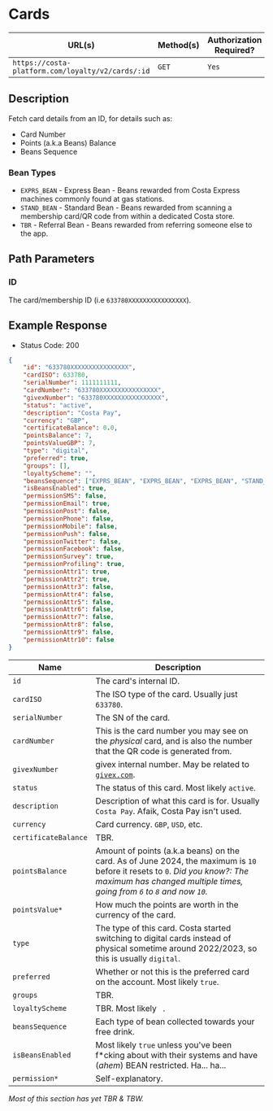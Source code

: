 # Cards
| URL(s) | Method(s) | Authorization Required? |
| ------ | --------- | ----------------------- |
| `https://costa-platform.com/loyalty/v2/cards/:id` | `GET` | `Yes` |


## Description
Fetch card details from an ID, for details such as:
- Card Number
- Points (a.k.a Beans) Balance
- Beans Sequence
### Bean Types
- `EXPRS_BEAN` - Express Bean - Beans rewarded from Costa Express machines commonly found at gas stations.
- `STAND_BEAN` - Standard Bean - Beans rewarded from scanning a membership card/QR code from within a dedicated Costa store.
- `TBR` - Referral Bean - Beans rewarded from referring someone else to the app.

## Path Parameters
### ID
The card/membership ID (i.e `633780XXXXXXXXXXXXXXXX`).

## Example Response
- Status Code: 200
```json
{
	"id": "633780XXXXXXXXXXXXXXXX",
	"cardISO": 633780,
	"serialNumber": 1111111111,
	"cardNumber": "633780XXXXXXXXXXXXXXXX",
	"givexNumber": "633780XXXXXXXXXXXXXXXX",
	"status": "active",
	"description": "Costa Pay",
	"currency": "GBP",
	"certificateBalance": 0.0,
	"pointsBalance": 7,
	"pointsValueGBP": 7,
	"type": "digital",
	"preferred": true,
	"groups": [],
	"loyaltyScheme": "",
	"beansSequence": ["EXPRS_BEAN", "EXPRS_BEAN", "EXPRS_BEAN", "STAND_BEAN", "STAND_BEAN", "STAND_BEAN", "STAND_BEAN"],
	"isBeansEnabled": true,
	"permissionSMS": false,
	"permissionEmail": true,
	"permissionPost": false,
	"permissionPhone": false,
	"permissionMobile": false,
	"permissionPush": false,
	"permissionTwitter": false,
	"permissionFacebook": false,
	"permissionSurvey": true,
	"permissionProfiling": true,
	"permissionAttr1": true,
	"permissionAttr2": true,
	"permissionAttr3": false,
	"permissionAttr4": false,
	"permissionAttr5": false,
	"permissionAttr6": false,
	"permissionAttr7": false,
	"permissionAttr8": false,
	"permissionAttr9": false,
	"permissionAttr10": false
}
```

| Name | Description |
| ---- | ----------- |
| `id` | The card's internal ID. |
| `cardISO` | The ISO type of the card. Usually just `633780`. |
| `serialNumber` | The SN of the card. |
| `cardNumber` | This is the card number you may see on the *physical* card, and is also the number that the QR code is generated from. |
| `givexNumber` | givex internal number. May be related to [`givex.com`](https://web.givex.com/). |
| `status` | The status of this card. Most likely `active`. |
| `description` | Description of what this card is for. Usually `Costa Pay`. Afaik, Costa Pay isn't used. |
| `currency` | Card currency. `GBP`, `USD`, etc. |
| `certificateBalance` | TBR. |
| `pointsBalance` | Amount of points (a.k.a beans) on the card. As of June 2024, the maximum is `10` before it resets to `0`. *Did you know?: The maximum has changed multiple times, going from `6` to `8` and now `10`.* |
| `pointsValue*` | How much the points are worth in the currency of the card. |
| `type` | The type of this card. Costa started switching to digital cards instead of physical sometime around 2022/2023, so this is usually `digital`. |
| `preferred` | Whether or not this is the preferred card on the account. Most likely `true`. |
| `groups` | TBR. |
| `loyaltyScheme` | TBR. Most likely ` `. |
| `beansSequence` | Each type of bean collected towards your free drink. |
| `isBeansEnabled` | Most likely `true` unless you've been f*cking about with their systems and have (*ahem*) BEAN restricted. Ha... ha... |
| `permission*` | Self-explanatory. |

*Most of this section has yet TBR & TBW.*